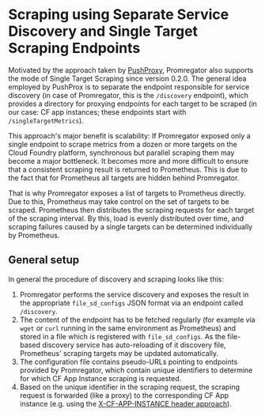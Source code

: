 # Scraping using Separate Service Discovery and Single Target Scraping Endpoints

Motivated by the approach taken by [PushProxy](https://github.com/RobustPerception/PushProx), Promregator also supports the mode of Single Target Scraping since version 0.2.0. The general idea employed by PushProx is to separate the endpoint responsible for service discovery (in case of Promregator, this is the `/discovery` endpoint), which provides a directory for proxying endpoints for each target to be scraped (in our case: CF app instances; these endpoints start with `/singleTargetMetrics`).

This approach's major benefit is scalability: If Promregator exposed only a single endpoint to scrape metrics from a dozen or more targets on the Cloud Foundry platform, synchronous but parallel scraping them may become a major bottleneck. It becomes more and more difficult to ensure that a consistent scraping result is returned to Prometheus. This is due to the fact that for Prometheus all targets are hidden behind Promregator.

That is why Promregator exposes a list of targets to Prometheus directly. Due to this, Prometheus may take control on the set of targets to be scraped. Prometheus then distributes the scraping requests for each target of the scraping interval. By this, load is evenly distributed over time, and scraping failures caused by a single targets can be determined individually by Prometheus. 

## General setup
In general the procedure of discovery and scraping looks like this:

1. Promregator performs the service discovery and exposes the result in the appropriate `file_sd_configs` JSON format via an endpoint called `/discovery`.
2. The content of the endpoint has to be fetched regularly (for example via `wget` or `curl` running in the same environment as Prometheus) and stored in a file which is registered with `file_sd_configs`. As the file-based discovery service has auto-reloading of it discovery file, Prometheus' scraping targets may be updated automatically.
3. The configuration file contains pseudo-URLs pointing to endpoints provided by Promregator, which contain unique identifiers to determine for which CF App Instance scraping is requested.
4. Based on the unique identifier in the scraping request, the scraping request is forwarded (like a proxy) to the corresponding CF App instance (e.g. using the [X-CF-APP-INSTANCE header approach](https://docs.cloudfoundry.org/concepts/http-routing.html#app-instance-routing)).



